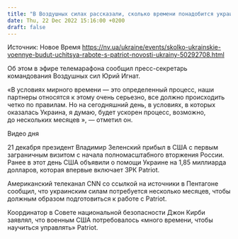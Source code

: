 ```yaml
---
title: "В Воздушных силах рассказали, сколько времени понадобится украинским военным на освоение систем Patriot"
date: Thu, 22 Dec 2022 15:16:00 +0200
draft: false
---
```

Источник: Новое Время https://nv.ua/ukraine/events/skolko-ukrainskie-voennye-budut-uchitsya-rabote-s-patriot-novosti-ukrainy-50292708.html


Об этом в эфире телемарафона сообщил пресс-секретарь командования Воздушных сил Юрий Игнат.

«В условиях мирного времени — это определенный процесс, наши партнеры относятся к этому очень серьезно, все должно происходить четко по правилам. Но на сегодняшний день, в условиях, в которых оказалась Украина, я думаю, будет ускорен процесс, возможно, до нескольких месяцев », — отметил он.

 Видео дня   

21 декабря президент Владимир Зеленский прибыл в США с первым заграничным визитом с начала полномасштабного вторжения России. Ранее в этот день США объявили о помощи Украине на 1,85 миллиарда долларов, которая впервые включает ЗРК Patriot.

Американский телеканал CNN со ссылкой на источники в Пентагоне сообщил, что украинским силам потребуется несколько месяцев, чтобы должным образом подготовиться к работе с Patriot.

Координатор в Совете национальной безопасности Джон Кирби заявлял, что военным США потребовалось «много времени, чтобы научиться управлять» Patriot.
